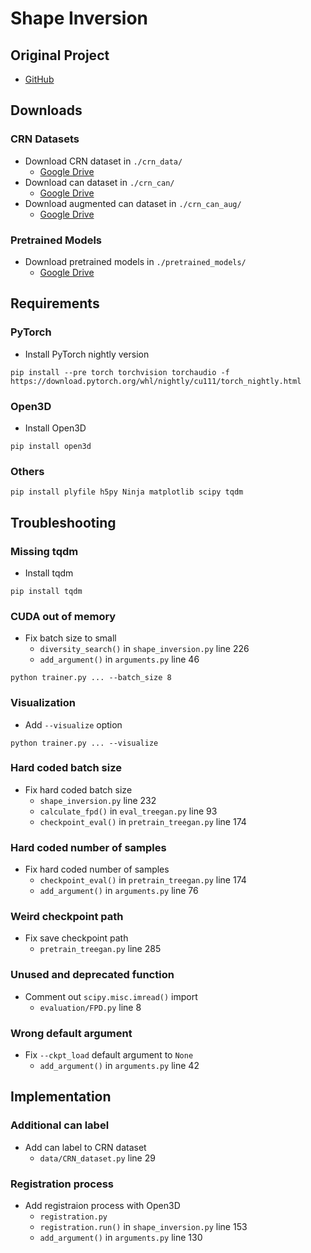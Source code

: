 # Shape Inversion

## Original Project

- [GitHub](https://github.com/junzhezhang/shape-inversion)

## Downloads

### CRN Datasets

- Download CRN dataset in `./crn_data/`
  - [Google Drive](https://drive.google.com/file/d/1YzQIR5LRmsePz6F-Q4EsbFqHSbslTh9x/view?usp=sharing)
- Download can dataset in `./crn_can/`
  - [Google Drive](https://drive.google.com/file/d/1hjzA4E1437iHOPnmI4jIVY2v--p-qAd1/view?usp=sharing)
- Download augmented can dataset in `./crn_can_aug/`
  - [Google Drive](https://drive.google.com/file/d/1uEcHcanYygRc4YSCX-IIpVZ6zU0ORXlg/view?usp=sharing)

### Pretrained Models

- Download pretrained models in `./pretrained_models/`
  - [Google Drive](https://drive.google.com/file/d/1dFNKsgwRQXFlidbBofVrSzvnXKi3KSae/view?usp=sharing)

## Requirements

### PyTorch

- Install PyTorch nightly version

```shell
pip install --pre torch torchvision torchaudio -f https://download.pytorch.org/whl/nightly/cu111/torch_nightly.html
```

### Open3D

- Install Open3D

```shell
pip install open3d
```

### Others

```shell
pip install plyfile h5py Ninja matplotlib scipy tqdm
```

## Troubleshooting

### Missing tqdm

- Install tqdm

```shell
pip install tqdm
```

### CUDA out of memory

- Fix batch size to small
  - `diversity_search()` in `shape_inversion.py` line 226
  - `add_argument()` in `arguments.py` line 46

```shell
python trainer.py ... --batch_size 8
```

### Visualization

- Add `--visualize` option

```shell
python trainer.py ... --visualize
```

### Hard coded batch size

- Fix hard coded batch size
  - `shape_inversion.py` line 232
  - `calculate_fpd()` in `eval_treegan.py` line 93
  - `checkpoint_eval()` in `pretrain_treegan.py` line 174

### Hard coded number of samples

- Fix hard coded number of samples
  - `checkpoint_eval()` in `pretrain_treegan.py` line 174
  - `add_argument()` in `arguments.py` line 76

### Weird checkpoint path

- Fix save checkpoint path
  - `pretrain_treegan.py` line 285

### Unused and deprecated function

- Comment out `scipy.misc.imread()` import
  - `evaluation/FPD.py` line 8

### Wrong default argument

- Fix `--ckpt_load` default argument to `None`
  - `add_argument()` in `arguments.py` line 42

## Implementation

### Additional can label

- Add can label to CRN dataset
  - `data/CRN_dataset.py` line 29

### Registration process

- Add registraion process with Open3D
  - `registration.py`
  - `registration.run()` in `shape_inversion.py` line 153
  - `add_argument()` in `arguments.py` line 130
